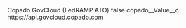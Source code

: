 <?xml version="1.0" encoding="UTF-8"?>
<CustomMetadata xmlns="http://soap.sforce.com/2006/04/metadata" xmlns:xsi="http://www.w3.org/2001/XMLSchema-instance" xmlns:xsd="http://www.w3.org/2001/XMLSchema">
    <label>Copado GovCloud (FedRAMP ATO)</label>
    <protected>false</protected>
    <values>
        <field>copado__Value__c</field>
        <value xsi:type="xsd:string">https://api.govcloud.copado.com</value>
    </values>
</CustomMetadata>
